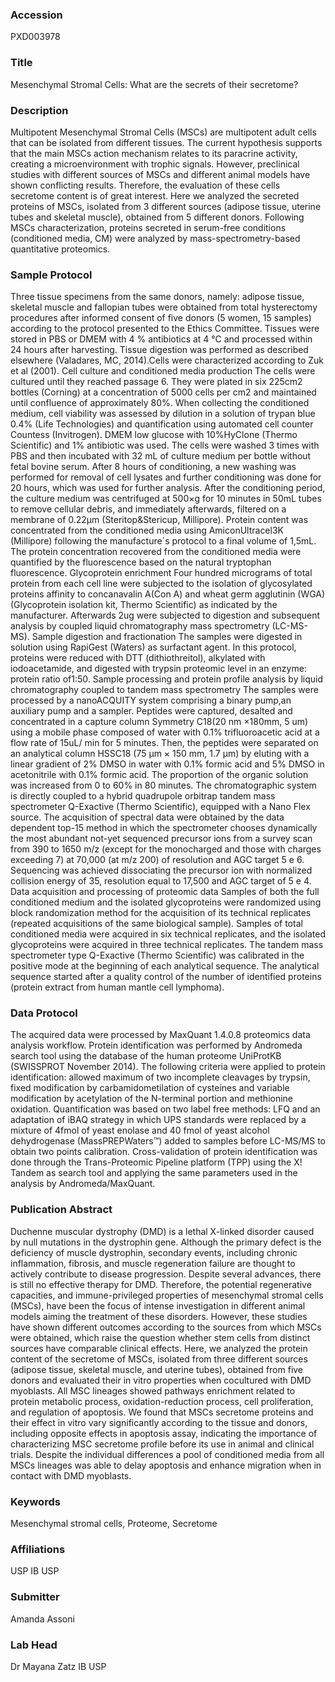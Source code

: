 ### Accession
PXD003978

### Title
Mesenchymal Stromal Cells: What are the secrets of their secretome?

### Description
Multipotent Mesenchymal Stromal Cells (MSCs) are multipotent adult cells that can be isolated from different tissues. The current hypothesis supports that the main MSCs action mechanism relates to its paracrine activity, creating a microenvironment with trophic signals. However, preclinical studies with different sources of MSCs and different animal models have shown conflicting results. Therefore, the evaluation of these cells secretome content is of great interest. Here we analyzed the secreted proteins of MSCs, isolated from 3 different sources (adipose tissue, uterine tubes and skeletal muscle), obtained from 5 different donors. Following MSCs characterization, proteins secreted in serum-free conditions (conditioned media, CM) were analyzed by mass-spectrometry-based quantitative proteomics.

### Sample Protocol
Three tissue specimens from the same donors, namely: adipose tissue, skeletal muscle and fallopian tubes were obtained from total hysterectomy procedures after informed consent of five donors (5 women, 15 samples) according to the protocol presented to the Ethics Committee. Tissues were stored in PBS or DMEM with 4 % antibiotics at 4 °C and processed within 24 hours after harvesting. Tissue digestion was performed as described elsewhere (Valadares, MC, 2014).Cells were characterized according to Zuk et al (2001).  Cell culture and conditioned media production The cells were cultured until they reached passage 6. They were plated in six 225cm2 bottles (Corning) at a concentration of 5000 cells per cm2 and maintained until confluence of approximately 80%. When collecting the conditioned medium, cell viability was assessed by dilution in a solution of trypan blue 0.4% (Life Technologies) and quantification using automated cell counter Countess (Invitrogen). DMEM low glucose with 10%HyClone (Thermo Scientific) and 1% antibiotic was used. The cells were washed 3 times with PBS and then incubated with 32 mL of culture medium per bottle without fetal bovine serum. After 8 hours of conditioning, a new washing was performed for removal of cell lysates and further conditioning was done for 20 hours, which was used for further analysis. After the conditioning period, the culture medium was centrifuged at 500×g for 10 minutes in 50mL tubes to remove cellular debris, and immediately afterwards, filtered on a membrane of 0.22µm (Steritop&Stericup, Millipore). Protein content was concentrated from the conditioned media using AmiconUltracel3K (Millipore) following the manufacture´s protocol to a final volume of 1,5mL. The protein concentration recovered from the conditioned media were quantified by the fluorescence based on the natural tryptophan fluorescence.  Glycoprotein enrichment Four hundred micrograms of total protein from each cell line were subjected to the isolation of glycosylated proteins affinity to concanavalin A(Con A) and wheat germ agglutinin (WGA) (Glycoprotein isolation kit, Thermo Scientific) as indicated by the manufacturer. Afterwards 2ug were subjected to digestion and subsequent analysis by coupled liquid chromatography mass spectrometry (LC-MS-MS).   Sample digestion and fractionation The samples were digested in solution using RapiGest (Waters) as surfactant agent. In this protocol, proteins were reduced with DTT (dithiothreitol), alkylated with iodoacetamide, and digested with trypsin proteomic level in an enzyme: protein ratio of1:50.  Sample processing and protein profile analysis by liquid chromatography coupled to tandem mass spectrometry The samples were processed by a nanoACQUITY system comprising a binary pump,an auxiliary pump and a sampler. Peptides were captured, desalted and concentrated in a capture column Symmetry C18(20 nm ×180mm, 5 um) using a mobile phase composed of water with 0.1% trifluoroacetic acid at a flow rate of 15uL/ min for 5 minutes. Then, the peptides were separated on an analytical column HSSC18 (75 μm × 150 mm, 1.7 μm) by eluting with a linear gradient of 2% DMSO in water with 0.1% formic acid and 5% DMSO in acetonitrile with 0.1% formic acid. The proportion of the organic solution was increased from 0 to 60% in 80 minutes. The chromatographic system is directly coupled to a hybrid quadrupole orbitrap tandem mass spectrometer Q-Exactive (Thermo Scientific), equipped with a Nano Flex source. The acquisition of spectral data were obtained by the data dependent top-15 method in which the spectrometer chooses dynamically the most abundant not-yet sequenced precursor ions from a survey scan from 390 to 1650 m/z (except for the monocharged and those with charges exceeding 7) at 70,000 (at m/z 200) of resolution and AGC target 5 e 6. Sequencing was achieved dissociating the precursor ion with normalized collision energy of 35, resolution equal to 17,500 and AGC target of 5 e 4. Data acquisition and processing of proteomic data Samples of both the full conditioned medium and the isolated glycoproteins were randomized using block randomization method for the acquisition of its technical replicates (repeated acquisitions of the same biological sample). Samples of total conditioned media were acquired in six technical replicates, and the isolated glycoproteins were acquired in three technical replicates. The tandem mass spectrometer type Q-Exactive (Thermo Scientific) was calibrated in the positive mode at the beginning of each analytical sequence. The analytical sequence started after a quality control of the number of identified proteins (protein extract from human mantle cell lymphoma).

### Data Protocol
The acquired data were processed by MaxQuant 1.4.0.8 proteomics data analysis workflow. Protein identification was performed by Andromeda search tool using the database of the human proteome UniProtKB (SWISSPROT November 2014). The following criteria were applied to protein identification: allowed maximum of two incomplete cleavages by trypsin, fixed modification by carbamidometilation of cysteines and variable modification by acetylation of the N-terminal portion and methionine oxidation. Quantification was based on two label free methods: LFQ and an adaptation of iBAQ strategy in which UPS standards were replaced by a mixture of 4fmol of yeast enolase and 40 fmol of yeast alcohol dehydrogenase (MassPREPWaters™) added to samples before LC-MS/MS to obtain two points calibration. Cross-validation of protein identification was done through the Trans-Proteomic Pipeline platform (TPP) using the X! Tandem as search tool and applying the same parameters used in the analysis by Andromeda/MaxQuant.

### Publication Abstract
Duchenne muscular dystrophy (DMD) is a lethal X-linked disorder caused by null mutations in the dystrophin gene. Although the primary defect is the deficiency of muscle dystrophin, secondary events, including chronic inflammation, fibrosis, and muscle regeneration failure are thought to actively contribute to disease progression. Despite several advances, there is still no effective therapy for DMD. Therefore, the potential regenerative capacities, and immune-privileged properties of mesenchymal stromal cells (MSCs), have been the focus of intense investigation in different animal models aiming the treatment of these disorders. However, these studies have shown different outcomes according to the sources from which MSCs were obtained, which raise the question whether stem cells from distinct sources have comparable clinical effects. Here, we analyzed the protein content of the secretome of MSCs, isolated from three different sources (adipose tissue, skeletal muscle, and uterine tubes), obtained from five donors and evaluated their in vitro properties when cocultured with DMD myoblasts. All MSC lineages showed pathways enrichment related to protein metabolic process, oxidation-reduction process, cell proliferation, and regulation of apoptosis. We found that MSCs secretome proteins and their effect in vitro vary significantly according to the tissue and donors, including opposite effects in apoptosis assay, indicating the importance of characterizing MSC secretome profile before its use in animal and clinical trials. Despite the individual differences a pool of conditioned media from all MSCs lineages was able to delay apoptosis and enhance migration when in contact with DMD myoblasts.

### Keywords
Mesenchymal stromal cells, Proteome, Secretome

### Affiliations
USP
IB USP

### Submitter
Amanda Assoni

### Lab Head
Dr Mayana Zatz
IB USP


